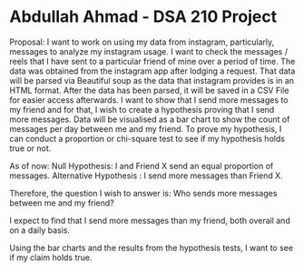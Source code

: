 # Abdullah Ahmad - DSA 210 Project
Proposal:
I want to work on using my data from instagram, particularly, messages to analyze my instagram usage. I want to check the messages / reels that I have sent to a particular friend of mine over a period of time. The data was obtained from the instagram app after lodging a request. That data will be parsed via Beautiful soup as the data that instagram provides is in an HTML format. After the data has been parsed, it will be saved in a CSV File for easier access afterwards. 
I want to show that I send more messages to my friend and for that, I wish to create a hypothesis proving that I send more messages.
Data will be visualised as a bar chart to show the count of messages per day between me and my friend. To prove my hypothesis, I can conduct a proportion or chi-square test to see if my hypothesis holds true or not.

As of now:
Null Hypothesis: I and Friend X send an equal proportion of messages.
Alternative Hypothesis : I send more messages than Friend X.

Therefore, the question I wish to answer is: Who sends more messages between me and my friend? 

I expect to find that I send more messages than my friend, both overall and on a daily basis.

Using the bar charts and the results from the hypothesis tests, I want to see if my claim holds true.
